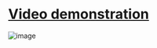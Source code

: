# [Video demonstration](https://drive.google.com/drive/folders/1sXpWtQdhFwzS2OKfxo4DLTJ71LM5-EVT?usp=sharing)
![image](https://github.com/Alexander-Domnenko/homework_iot/assets/91257943/1705b781-7f80-4e59-8779-5dbba5f0a932)

